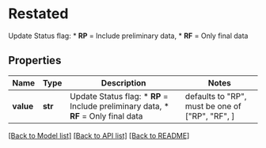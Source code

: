 # Restated

Update Status flag:   * **RP** = Include preliminary data,   * **RF** = Only final data 

## Properties
Name | Type | Description | Notes
------------ | ------------- | ------------- | -------------
**value** | **str** | Update Status flag:   * **RP** &#x3D; Include preliminary data,   * **RF** &#x3D; Only final data  | defaults to "RP",  must be one of ["RP", "RF", ]

[[Back to Model list]](../README.md#documentation-for-models) [[Back to API list]](../README.md#documentation-for-api-endpoints) [[Back to README]](../README.md)


